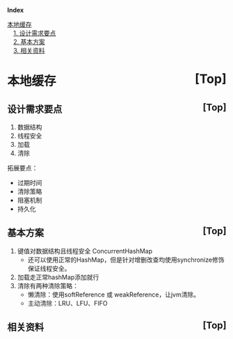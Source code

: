<a name="index">**Index**</a>

<a href="#0">本地缓存</a>  
&emsp;<a href="#1">1. 设计需求要点</a>  
&emsp;<a href="#2">2. 基本方案</a>  
&emsp;<a href="#3">3. 相关资料</a>  

# <a name="0">本地缓存</a><a style="float:right;text-decoration:none;" href="#index">[Top]</a>

## <a name="1">设计需求要点</a><a style="float:right;text-decoration:none;" href="#index">[Top]</a>
1. 数据结构
2. 线程安全
3. 加载
4. 清除

拓展要点：
- 过期时间
- 清除策略
- 阻塞机制
- 持久化   

## <a name="2">基本方案</a><a style="float:right;text-decoration:none;" href="#index">[Top]</a>
1. 键值对数据结构且线程安全 ConcurrentHashMap
   - 还可以使用正常的HashMap，但是针对增删改查均使用synchronize修饰保证线程安全。
2. 加载走正常hashMap添加就行
3. 清除有两种清除策略：
   - 懒清除：使用softReference 或 weakReference，让jvm清除。
   - 主动清除：LRU、LFU、FIFO
   

## <a name="3">相关资料</a><a style="float:right;text-decoration:none;" href="#index">[Top]</a>
